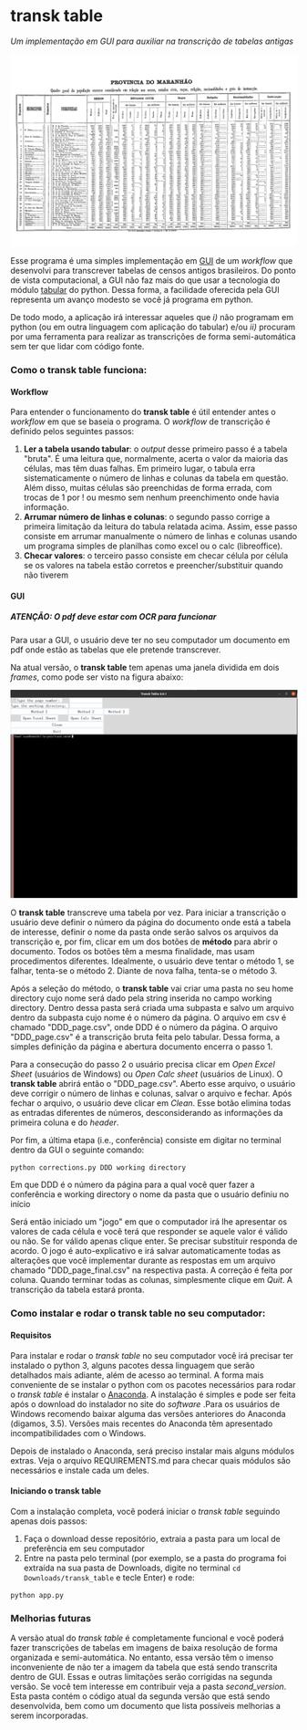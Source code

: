 # transk table
*Um implementação em GUI para auxiliar na transcrição de tabelas antigas*

![alt text](https://github.com/lucascr91/transk_table/blob/master/maranhao.jpg)


Esse programa é uma simples implementação em [GUI](https://en.wikipedia.org/wiki/Graphical_user_interface) de um _workflow_ que desenvolvi para transcrever tabelas de censos antigos brasileiros. Do ponto de vista computacional, a GUI não faz mais do que usar a tecnologia do módulo [tabular](https://github.com/chezou/tabula-py) do python. Dessa forma, a facilidade oferecida pela GUI representa um avanço modesto se você já programa em python.

De todo modo, a aplicação irá interessar aqueles que _i)_ não programam em python (ou em outra linguagem com aplicação do tabular) e/ou _ii)_ procuram por uma ferramenta para realizar as transcrições de forma semi-automática sem ter que lidar com código fonte.

<!-- Essa breve apresentação da ferramenta está dividida em três seções. Na seção seguinte ~mostramos o funcionamento do programa. A ideia dessa seção é, antes de discutir instalação e limitações, mostrar ao usuário o que é o programa e o que ele faz. Mostramos como rodar o programa na seção 3, enquanto uma discussão sobre melhorias potenciais e manutenção do programa são arroladas na seção 4. -->


### Como o **transk table** funciona:

#### Workflow

Para entender o funcionamento do **transk table** é útil entender antes o _workflow_ em que se baseia o programa. O _workflow_ de transcrição é definido pelos seguintes passos:

1) **Ler a tabela usando tabular**: o _output_ desse primeiro passo é a tabela "bruta". É uma leitura que, normalmente, acerta o valor da maioria das células, mas têm duas falhas. Em primeiro lugar, o tabula erra sistematicamente o número de linhas e colunas da tabela em questão. Além disso, muitas células são preenchidas de forma errada, com trocas de 1 por ! ou mesmo sem nenhum preenchimento onde havia informação.
2) **Arrumar número de linhas e colunas**: o segundo passo corrige a primeira limitação da leitura do tabula relatada acima. Assim, esse passo consiste em arrumar manualmente o número de linhas e colunas usando um programa simples de planilhas como excel ou o calc (libreoffice).
3) **Checar valores**: o terceiro passo consiste em checar célula por célula se os valores na tabela estão corretos e preencher/substituir quando não tiverem

#### GUI

##### ATENÇÃO: O pdf deve estar com OCR para funcionar

Para usar a GUI, o usuário deve ter no seu computador um documento em pdf onde estão as tabelas que ele pretende transcrever.

Na atual versão, o **transk table** tem apenas uma janela dividida em dois _frames_, como pode ser visto na figura abaixo:

![alt text](https://github.com/lucascr91/transk_table/blob/master/gui_tt.png)

O **transk table** transcreve uma tabela por vez. Para iniciar a transcrição o usuário deve definir o número da página do documento onde está a tabela de interesse, definir o nome da pasta onde serão salvos os arquivos da transcrição e, por fim, clicar em um dos botões de **método** para abrir o documento. Todos os botões têm a mesma finalidade, mas usam procedimentos diferentes. Idealmente, o usuário deve tentar o método 1, se falhar, tenta-se o método 2. Diante de nova falha, tenta-se o método 3.

Após a seleção do método, o **transk table** vai criar uma pasta no seu home directory cujo nome será dado pela string inserida no campo working directory. Dentro dessa pasta será criada uma subpasta e salvo um arquivo dentro da subpasta cujo nome é o número da página. O arquivo em csv é chamado "DDD_page.csv", onde DDD é o número da página. O arquivo "DDD_page.csv" é a transcrição bruta feita pelo tabular. Dessa forma, a simples definição da página e abertura documento encerra o passo 1.

Para a consecução do passo 2 o usuário precisa clicar em *Open Excel Sheet* (usuários de Windows) ou *Open Calc sheet* (usuários de Linux). O **transk table** abrirá então o "DDD_page.csv". Aberto esse arquivo, o usuário deve corrigir o número de linhas e colunas, salvar o arquivo e fechar. Após fechar o arquivo, o usuário deve clicar em *Clean*. Esse botão elimina todas as entradas diferentes de números, desconsiderando as informações da primeira coluna e do *header*. 

Por fim, a última etapa (i.e., conferência) consiste em digitar no terminal dentro da GUI o seguinte comando:

```
python corrections.py DDD working directory
```
Em que DDD é o número da página para a qual você quer fazer a conferência e working directory o nome da pasta que o usuário definiu no início

Será então iniciado um "jogo" em que o computador irá lhe apresentar os valores de cada célula e você terá que responder se aquele valor é válido ou não. Se for válido apenas clique enter. Se precisar substituir responda de acordo. O jogo é auto-explicativo e irá salvar automaticamente todas as alterações que você implementar durante as respostas em um arquivo chamado "DDD_page_final.csv" na respectiva pasta. A correção é feita por coluna. Quando terminar todas as colunas, simplesmente clique em *Quit*. A transcrição da tabela estará pronta.


### Como instalar e rodar o transk table no seu computador:

#### Requisitos

Para instalar e rodar o *transk table* no seu computador você irá precisar ter instalado o python 3, alguns pacotes dessa linguagem que serão detalhados mais adiante, além de acesso ao terminal. A forma mais conveniente de se instalar o python com os pacotes necessários para rodar o *transk table* é instalar o [Anaconda](https://www.anaconda.com/products/individual). A instalação é simples e pode ser feita após o download do instalador no site do _software_ .Para os usuários de Windows recomendo baixar alguma das versões anteriores do Anaconda (digamos, 3.5). Versões mais recentes do Anaconda têm apresentado incompatibilidades com o Windows.

Depois de instalado o Anaconda, será preciso instalar mais alguns módulos extras. Veja o arquivo REQUIREMENTS.md para checar quais módulos são necessários e instale cada um deles.

#### Iniciando o transk table

Com a instalação completa, você poderá iniciar o *transk table* seguindo apenas dois passos:

1) Faça o download desse repositório, extraia a pasta para um local de preferência em seu computador
2) Entre na pasta pelo terminal (por exemplo, se a pasta do programa foi extraída na sua pasta de Downloads, digite no terminal `cd Downloads/transk_table` e tecle Enter) e rode:

```
python app.py
```

### Melhorias futuras

A versão atual do *transk table* é completamente funcional e você poderá fazer transcrições de tabelas em imagens de baixa resolução de forma organizada e semi-automática. No entanto, essa versão têm o imenso inconveniente de não ter a imagem da  tabela que está sendo transcrita dentro de GUI. Essas e outras limitações serão corrigidas na segunda versão. Se você tem interesse em contribuir veja a pasta *second_version*. Esta pasta contém o código atual da segunda versão que está sendo desenvolvida, bem como um documento que lista possíveis melhorias a serem incorporadas.

